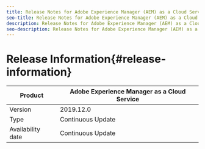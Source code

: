 ```yaml
---
title: Release Notes for Adobe Experience Manager (AEM) as a Cloud Service.
seo-title: Release Notes for Adobe Experience Manager (AEM) as a Cloud Service.
description: Release Notes for Adobe Experience Manager (AEM) as a Cloud Service. 
seo-description: Release Notes for Adobe Experience Manager (AEM) as a Cloud Service. 
---
```


# Release Information{#release-information}

<!-- details need confirmation by PMs -->

| Product | Adobe Experience Manager as a Cloud Service |
|--- |--- |
| Version | 2019.12.0 |
| Type | Continuous Update |
| Availability date | Continuous Update |
